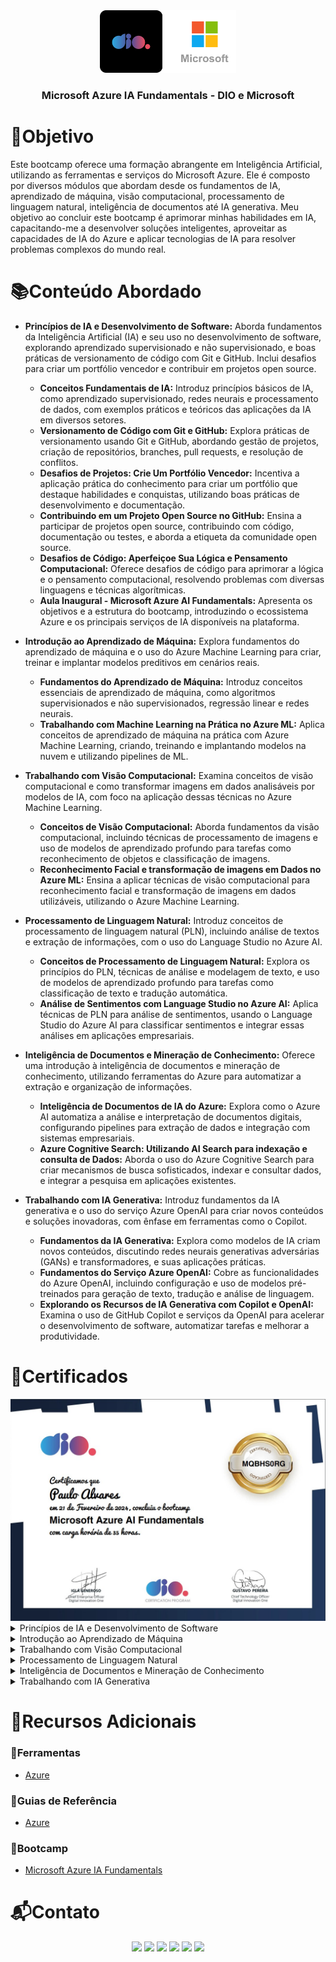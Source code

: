 <div align="center">
  <img height="100px" src="assets/empresas_logo.png" alt="Logo da DIO e da Microsoft" />
  <h3 align="center">Microsoft Azure IA Fundamentals - DIO e Microsoft</h3>
</div>

# 🎯Objetivo
Este bootcamp oferece uma formação abrangente em Inteligência Artificial, utilizando as ferramentas e serviços do Microsoft Azure. Ele é composto por diversos módulos que abordam desde os fundamentos de IA, aprendizado de máquina, visão computacional, processamento de linguagem natural, inteligência de documentos até IA generativa. Meu objetivo ao concluir este bootcamp é aprimorar minhas habilidades em IA, capacitando-me a desenvolver soluções inteligentes, aproveitar as capacidades de IA do Azure e aplicar tecnologias de IA para resolver problemas complexos do mundo real.

# 📚Conteúdo Abordado
  * **Princípios de IA e Desenvolvimento de Software:** Aborda fundamentos da Inteligência Artificial (IA) e seu uso no desenvolvimento de software, explorando aprendizado supervisionado e não supervisionado, e boas práticas de versionamento de código com Git e GitHub. Inclui desafios para criar um portfólio vencedor e contribuir em projetos open source.
    - **Conceitos Fundamentais de IA:** Introduz princípios básicos de IA, como aprendizado supervisionado, redes neurais e processamento de dados, com exemplos práticos e teóricos das aplicações da IA em diversos setores.
    - **Versionamento de Código com Git e GitHub:** Explora práticas de versionamento usando Git e GitHub, abordando gestão de projetos, criação de repositórios, branches, pull requests, e resolução de conflitos.
    - **Desafios de Projetos: Crie Um Portfólio Vencedor:** Incentiva a aplicação prática do conhecimento para criar um portfólio que destaque habilidades e conquistas, utilizando boas práticas de desenvolvimento e documentação.
    - **Contribuindo em um Projeto Open Source no GitHub:** Ensina a participar de projetos open source, contribuindo com código, documentação ou testes, e aborda a etiqueta da comunidade open source.
    - **Desafios de Código: Aperfeiçoe Sua Lógica e Pensamento Computacional:** Oferece desafios de código para aprimorar a lógica e o pensamento computacional, resolvendo problemas com diversas linguagens e técnicas algorítmicas.
    - **Aula Inaugural - Microsoft Azure AI Fundamentals:** Apresenta os objetivos e a estrutura do bootcamp, introduzindo o ecossistema Azure e os principais serviços de IA disponíveis na plataforma.

  * **Introdução ao Aprendizado de Máquina:** Explora fundamentos do aprendizado de máquina e o uso do Azure Machine Learning para criar, treinar e implantar modelos preditivos em cenários reais.
    - **Fundamentos do Aprendizado de Máquina:** Introduz conceitos essenciais de aprendizado de máquina, como algoritmos supervisionados e não supervisionados, regressão linear e redes neurais.
    - **Trabalhando com Machine Learning na Prática no Azure ML:** Aplica conceitos de aprendizado de máquina na prática com Azure Machine Learning, criando, treinando e implantando modelos na nuvem e utilizando pipelines de ML.

  * **Trabalhando com Visão Computacional:** Examina conceitos de visão computacional e como transformar imagens em dados analisáveis por modelos de IA, com foco na aplicação dessas técnicas no Azure Machine Learning.
    - **Conceitos de Visão Computacional:** Aborda fundamentos da visão computacional, incluindo técnicas de processamento de imagens e uso de modelos de aprendizado profundo para tarefas como reconhecimento de objetos e classificação de imagens.
    - **Reconhecimento Facial e transformação de imagens em Dados no Azure ML:** Ensina a aplicar técnicas de visão computacional para reconhecimento facial e transformação de imagens em dados utilizáveis, utilizando o Azure Machine Learning.

  * **Processamento de Linguagem Natural:** Introduz conceitos de processamento de linguagem natural (PLN), incluindo análise de textos e extração de informações, com o uso do Language Studio no Azure AI.
    - **Conceitos de Processamento de Linguagem Natural:** Explora os princípios do PLN, técnicas de análise e modelagem de texto, e uso de modelos de aprendizado profundo para tarefas como classificação de texto e tradução automática.
    - **Análise de Sentimentos com Language Studio no Azure AI:** Aplica técnicas de PLN para análise de sentimentos, usando o Language Studio do Azure AI para classificar sentimentos e integrar essas análises em aplicações empresariais.

  * **Inteligência de Documentos e Mineração de Conhecimento:** Oferece uma introdução à inteligência de documentos e mineração de conhecimento, utilizando ferramentas do Azure para automatizar a extração e organização de informações.
    - **Inteligência de Documentos de IA do Azure:** Explora como o Azure AI automatiza a análise e interpretação de documentos digitais, configurando pipelines para extração de dados e integração com sistemas empresariais.
    - **Azure Cognitive Search: Utilizando AI Search para indexação e consulta de Dados:** Aborda o uso do Azure Cognitive Search para criar mecanismos de busca sofisticados, indexar e consultar dados, e integrar a pesquisa em aplicações existentes.

  * **Trabalhando com IA Generativa:** Introduz fundamentos da IA generativa e o uso do serviço Azure OpenAI para criar novos conteúdos e soluções inovadoras, com ênfase em ferramentas como o Copilot.
    - **Fundamentos da IA Generativa:** Explora como modelos de IA criam novos conteúdos, discutindo redes neurais generativas adversárias (GANs) e transformadores, e suas aplicações práticas.
    - **Fundamentos do Serviço Azure OpenAI:** Cobre as funcionalidades do Azure OpenAI, incluindo configuração e uso de modelos pré-treinados para geração de texto, tradução e análise de linguagem.
    - **Explorando os Recursos de IA Generativa com Copilot e OpenAI:** Examina o uso de GitHub Copilot e serviços da OpenAI para acelerar o desenvolvimento de software, automatizar tarefas e melhorar a produtividade.

# 🏅Certificados
<img src="assets/certificado.jpg" alt="Certificado do Curso">

<details>
  <summary>Princípios de IA e Desenvolvimento de Software</summary>

  <img src="assets/certificado_principios_de_IA_e_desenvolvimento_de_software.jpg" alt="Certificado Princípios de IA e Desenvolvimento de Software">

  <details>
    <summary>Conceitos Fundamentais de IA</summary>
    <img src="assets/certificado_conceitos_fundamentais_de_ia.jpg" alt="Certificado Conceitos Fundamentais de IA">
  </details>

  <details>
    <summary>Versionamento de Código com Git e GitHub</summary>
    <img src="assets/certificado_versionamento_de_codigo_com_git_e_github.jpg" alt="Certificado Versionamento de Código com Git e GitHub">
  </details>

  <details>
    <summary>Desafios de Projeto: Crie Um Portfólio Vencedor</summary>
    <img src="assets/certificado_crie_um_portfolio_vencedor.jpg" alt="Certificado Desafios de Projeto: Crie Um Portfólio Vencedor">
  </details>

  <details>
    <summary>Contribuindo em um Projeto Open Source no GitHub</summary>
    <img src="assets/certificado_contribuindo_em_um_projeto_open_source_no_github.jpg" alt="Certificado Contribuindo em um Projeto Open Source no GitHub">
  </details>

  <details>
    <summary>Desafios de Código: Aperfeiçoe Sua Lógica e Pensamento Computacional</summary>
    <img src="assets/certificado_aperfeicoe_sua_logica_e_pensamento_computacional.jpg" alt="Certificado Desafios de Código: Aperfeiçoe Sua Lógica e Pensamento Computacional">
  </details>

  <details>
    <summary>Aula Inaugural - Microsoft Azure AI Fundamentals</summary>
    <img src="assets/certificado_aula_inaugural_microsoft_azure_ia_fundamentals.jpg" alt="Certificado Aula Inaugural - Microsoft Azure AI Fundamentals">
  </details>
</details>

<details>
  <summary>Introdução ao Aprendizado de Máquina</summary>
  <img src="assets/certificado_introducao_ao_aprendizado_de_maquina.jpg" alt="Certificado Introdução ao Aprendizado de Máquina">

  <details>
    <summary>Fundamentos do Aprendizado de Máquina</summary>
    <img src="assets/certificado_fundamentos_do_aprendizado_de_maquina.jpg" alt="Certificado Fundamentos do Aprendizado de Máquina">
  </details>

  <details>
    <summary>Trabalhando com Machine Learning na Prática no Azure ML</summary>
    <img src="assets/certificado_trabalhando_com_machine_learning_na_pratica_no_azure_ml.jpg" alt="Certificado Trabalhando com Machine Learning na Prática no Azure ML">
  </details>
</details>

<details>
  <summary>Trabalhando com Visão Computacional</summary>
  <img src="assets/certificado_trabalhando_com_visao_computacional.jpg" alt="Certificado Trabalhando com Visão Computacional">

  <details>
    <summary>Conceitos de Visão Computacional</summary>
    <img src="assets/certificado_conceitos_de_visao_computacional.jpg" alt="Certificado Conceitos de Visão Computacional">
  </details>

  <details>
    <summary>Reconhecimento Facial e transformação de imagens em Dados no Azure ML</summary>
    <img src="assets/certificado_reconhecimento_facial_e_transformacao_de_imagens_em_dados_no_azure_ml.jpg" alt="Certificado Reconhecimento Facial e transformação de imagens em Dados no Azure ML">
  </details>
</details>

<details>
  <summary>Processamento de Linguagem Natural</summary>
  <img src="assets/certificado_processamento_de_linguagem_natural.jpg" alt="Certificado Processamento de Linguagem Natural">

  <details>
    <summary>Conceitos de Processamento de Linguagem Natural</summary>
    <img src="assets/certificado_conceitos_de_processamento_de_linguagem_natural.jpg" alt="Certificado Conceitos de Processamento de Linguagem Natural">
  </details>

  <details>
    <summary>Análise de Sentimentos com Language Studio no Azure AI</summary>
    <img src="assets/certificado_analise_de_sentimento_com_language_studio_no_azure_ia.jpg" alt="Certificado Análise de Sentimentos com Language Studio no Azure AI">
  </details>
</details>

<details>
  <summary>Inteligência de Documentos e Mineração de Conhecimento</summary>
  <img src="assets/certificado_inteligencia_de_documentos_e_mineracao_de_conhecimento.jpg" alt="Certificado Inteligência de Documentos e Mineração de Conhecimento">

  <details>
    <summary>Inteligência de Documentos de IA do Azure</summary>
    <img src="assets/certificado_inteligencia_de_documentos_de_ia_do_azure.jpg" alt="Certificado Inteligência de Documentos de IA do Azure">
  </details>

  <details>
    <summary>Azure Cognitive Search: Utilizando AI Search para indexação e consulta de Dados</summary>
    <img src="assets/certificado_azure_cognitive_search_utilizando_ai_search_para_indexacao_e_consulta_de_dados.jpg" alt="Certificado Azure Cognitive Search: Utilizando AI Search para indexação e consulta de Dados">
  </details>
</details>

<details>
  <summary>Trabalhando com IA Generativa</summary>
  <img src="assets/certificado_trabalhando_com_ia_generativa.jpg" alt="Certificado Trabalhando com IA Generativa">

  <details>
    <summary>Fundamentos da IA Generativa</summary>
    <img src="assets/certificado_fundamentos_da_ia_generativa.jpg" alt="Certificado Fundamentos da IA Generativa">
  </details>

  <details>
    <summary>Fundamentos do Serviço Azure OpenAI</summary>
    <img src="assets/certificado_fundamentos_do_servico_azure_openai.jpg" alt="Certificado Fundamentos do Serviço Azure OpenAI">
  </details>

  <details>
    <summary>Explorando os Recursos de IA Generativa com Copilot e OpenAI</summary>
    <img src="assets/certificado_explorando_os_recursos_de_ia_generativa_com_copilot_e_openai.jpg" alt="Certificado Explorando os Recursos de IA Generativa com Copilot e OpenAI">
  </details>
</details>

# 🔗Recursos Adicionais
### 🔧Ferramentas
  - <a href="https://portal.azure.com">Azure</a>

### 📖Guias de Referência
  - <a href="https://learn.microsoft.com/pt-br/azure/?product=popular">Azure</a>

### 📎Bootcamp
  - <a href="https://web.dio.me/track/microsoft-azure-ai-fundamentals">Microsoft Azure IA Fundamentals</a>

# 📬Contato
<div align="center"> 
  <a href="https://github.com/Paulo-Alvares"><img src="https://img.shields.io/badge/GitHub-000000?style=for-the-badge&logo=github&logoColor=white"></a>
  <a href = "mailto:pauloalvares66@gmail.com"><img src="https://img.shields.io/badge/Gmail-D14836?style=for-the-badge&logo=gmail&logoColor=white"></a>
  <a href="https://www.linkedin.com/in/paulo-alvares/"><img src="https://img.shields.io/badge/-LinkedIn-%230077B5?style=for-the-badge&logo=linkedin&logoColor=white"></a> 
  <a href="https://www.instagram.com/paulo_10111/"><img src="https://img.shields.io/badge/-Instagram-%23E4405F?style=for-the-badge&logo=instagram&logoColor=white"></a>
  <a href="https://www.facebook.com/paulogabriel.alvares"><img src="https://img.shields.io/badge/Facebook-1877F2?style=for-the-badge&logo=facebook&logoColor=white"></a>
  <a href="https://codepen.io/Poulos-Alvares"><img src="https://img.shields.io/badge/Codepen-000000?style=for-the-badge&logo=codepen&logoColor=white"></a>
</div>
